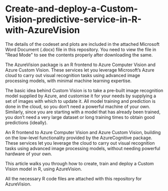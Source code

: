 # Create-and-deploy-a-Custom-Vision-predictive-service-in-R-with-AzureVision

The details of the codeset and plots are included in the attached Microsoft Word Document (.docx) file in this repository. 
You need to view the file in "Read Mode" to see the contents properly after downloading the same.

The AzureVision package is an R frontend to Azure Computer Vision and Azure Custom Vision. These services let you leverage Microsoft’s Azure cloud to carry out visual recognition tasks using advanced image processing models, with minimal machine learning expertise.

The basic idea behind Custom Vision is to take a pre-built image recognition model supplied by Azure, and customise it for your needs by supplying a set of images with which to update it. All model training and prediction is done in the cloud, so you don’t need a powerful machine of your own. Similarly, since you are starting with a model that has already been trained, you don’t need a very large dataset or long training times to obtain good predictions (ideally).

An R frontend to Azure Computer Vision and Azure Custom Vision, building on the low-level functionality provided by the AzureCognitive package. These services let you leverage the cloud to carry out visual recognition tasks using advanced image processing models, without needing powerful hardware of your own.

This article walks you through how to create, train and deploy a Custom Vision model in R, using AzureVision.

All the necessary R code files are attached with this repository for AzureVision.

